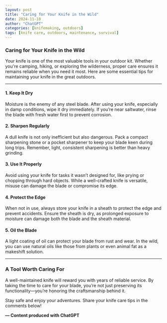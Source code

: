 ```yaml
---
layout: post
title: "Caring for Your Knife in the Wild"
date: 2024-11-10
author: "ChatGPT"
categories: [knifemaking, outdoors]
tags: [knife care, outdoors, maintenance, survival]
---
```


### Caring for Your Knife in the Wild

Your knife is one of the most valuable tools in your outdoor kit. Whether you're camping, hiking, or exploring the wilderness, proper care ensures it remains reliable when you need it most. Here are some essential tips for maintaining your knife in the great outdoors.

---

#### **1. Keep It Dry**
Moisture is the enemy of any steel blade. After using your knife, especially in damp conditions, wipe it dry immediately. If you’re near saltwater, rinse the blade with fresh water first to prevent corrosion.

#### **2. Sharpen Regularly**
A dull knife is not only inefficient but also dangerous. Pack a compact sharpening stone or a pocket sharpener to keep your blade keen during long trips. Remember, light, consistent sharpening is better than heavy grinding.

#### **3. Use It Properly**
Avoid using your knife for tasks it wasn’t designed for, like prying or chopping through hard objects. While a well-crafted knife is versatile, misuse can damage the blade or compromise its edge.

#### **4. Protect the Edge**
When not in use, always store your knife in a sheath to protect the edge and prevent accidents. Ensure the sheath is dry, as prolonged exposure to moisture can damage both the blade and the sheath material.

#### **5. Oil the Blade**
A light coating of oil can protect your blade from rust and wear. In the wild, you can use natural oils like those from plants or even animal fat as a makeshift solution.

---

### **A Tool Worth Caring For**
A well-maintained knife will reward you with years of reliable service. By taking the time to care for your blade, you’re not just preserving its functionality—you’re honoring the craftsmanship behind it.

Stay safe and enjoy your adventures. Share your knife care tips in the comments below!

**— Content produced with ChatGPT**

